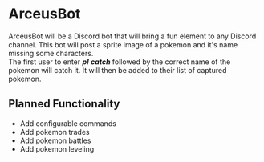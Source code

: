 ArceusBot
=========

ArceusBot will be a Discord bot that will bring a fun element to any Discord channel. This bot will post a sprite image of a pokemon and it's name missing some characters.  
The first user to enter ***p! catch*** followed by the correct name of the pokemon will catch it. It will then be added to their list of captured pokemon. 


Planned Functionality
---------------------
- Add configurable commands  
- Add pokemon trades  
- Add pokemon battles
- Add pokemon leveling

